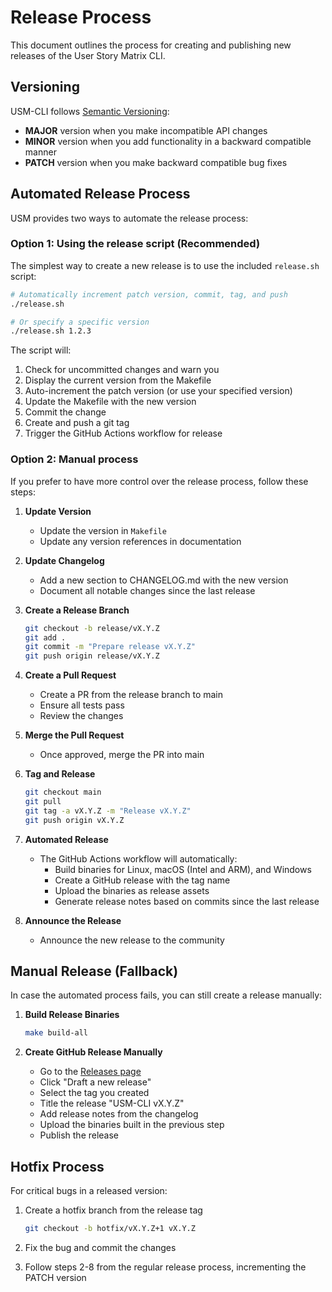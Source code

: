 # Release Process

This document outlines the process for creating and publishing new releases of the User Story Matrix CLI.

## Versioning

USM-CLI follows [Semantic Versioning](https://semver.org/):

- **MAJOR** version when you make incompatible API changes
- **MINOR** version when you add functionality in a backward compatible manner
- **PATCH** version when you make backward compatible bug fixes

## Automated Release Process

USM provides two ways to automate the release process:

### Option 1: Using the release script (Recommended)

The simplest way to create a new release is to use the included `release.sh` script:

```bash
# Automatically increment patch version, commit, tag, and push
./release.sh

# Or specify a specific version
./release.sh 1.2.3
```

The script will:
1. Check for uncommitted changes and warn you
2. Display the current version from the Makefile
3. Auto-increment the patch version (or use your specified version)
4. Update the Makefile with the new version
5. Commit the change
6. Create and push a git tag
7. Trigger the GitHub Actions workflow for release

### Option 2: Manual process

If you prefer to have more control over the release process, follow these steps:

1. **Update Version**
   - Update the version in `Makefile`
   - Update any version references in documentation

2. **Update Changelog**
   - Add a new section to CHANGELOG.md with the new version
   - Document all notable changes since the last release

3. **Create a Release Branch**
   ```bash
   git checkout -b release/vX.Y.Z
   git add .
   git commit -m "Prepare release vX.Y.Z"
   git push origin release/vX.Y.Z
   ```

4. **Create a Pull Request**
   - Create a PR from the release branch to main
   - Ensure all tests pass
   - Review the changes

5. **Merge the Pull Request**
   - Once approved, merge the PR into main

6. **Tag and Release**
   ```bash
   git checkout main
   git pull
   git tag -a vX.Y.Z -m "Release vX.Y.Z"
   git push origin vX.Y.Z
   ```

7. **Automated Release**
   - The GitHub Actions workflow will automatically:
     - Build binaries for Linux, macOS (Intel and ARM), and Windows
     - Create a GitHub release with the tag name
     - Upload the binaries as release assets
     - Generate release notes based on commits since the last release

8. **Announce the Release**
   - Announce the new release to the community

## Manual Release (Fallback)

In case the automated process fails, you can still create a release manually:

1. **Build Release Binaries**
   ```bash
   make build-all
   ```

2. **Create GitHub Release Manually**
   - Go to the [Releases page](https://github.com/user-story-matrix/usm-cli/releases)
   - Click "Draft a new release"
   - Select the tag you created
   - Title the release "USM-CLI vX.Y.Z"
   - Add release notes from the changelog
   - Upload the binaries built in the previous step
   - Publish the release

## Hotfix Process

For critical bugs in a released version:

1. Create a hotfix branch from the release tag
   ```bash
   git checkout -b hotfix/vX.Y.Z+1 vX.Y.Z
   ```

2. Fix the bug and commit the changes

3. Follow steps 2-8 from the regular release process, incrementing the PATCH version 